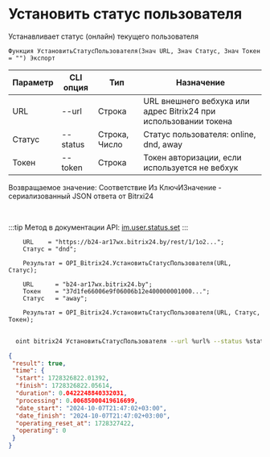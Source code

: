 ﻿---
sidebar_position: 18
---

# Установить статус пользователя
 Устанавливает статус (онлайн) текущего пользователя



`Функция УстановитьСтатусПользователя(Знач URL, Знач Статус, Знач Токен = "") Экспорт`

  | Параметр | CLI опция | Тип | Назначение |
  |-|-|-|-|
  | URL | --url | Строка | URL внешнего вебхука или адрес Bitrix24 при использовании токена |
  | Статус | --status | Строка, Число | Статус пользователя: online, dnd, away |
  | Токен | --token | Строка | Токен авторизации, если используется не вебхук |

  
  Возвращаемое значение:   Соответствие Из КлючИЗначение - сериализованный JSON ответа от Bitrxi24

<br/>

:::tip
Метод в документации API: [im.user.status.set](https://dev.1c-bitrix.ru/learning/course/index.php?COURSE_ID=93&LESSON_ID=11499)
:::
<br/>


```bsl title="Пример кода"
    URL    = "https://b24-ar17wx.bitrix24.by/rest/1/1o2...";
    Статус = "dnd";

    Результат = OPI_Bitrix24.УстановитьСтатусПользователя(URL, Статус);

    URL      = "b24-ar17wx.bitrix24.by";
    Токен    = "37d1fe66006e9f06006b12e400000001000...";
    Статус   = "away";

    Результат = OPI_Bitrix24.УстановитьСтатусПользователя(URL, Статус, Токен);
```



```sh title="Пример команды CLI"
    
  oint bitrix24 УстановитьСтатусПользователя --url %url% --status %status% --token %token%

```

```json title="Результат"
{
 "result": true,
 "time": {
  "start": 1728326822.01392,
  "finish": 1728326822.05614,
  "duration": 0.0422248840332031,
  "processing": 0.00685000419616699,
  "date_start": "2024-10-07T21:47:02+03:00",
  "date_finish": "2024-10-07T21:47:02+03:00",
  "operating_reset_at": 1728327422,
  "operating": 0
 }
}
```
